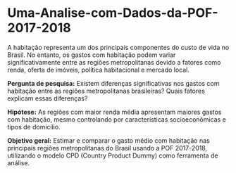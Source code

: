 # Uma-Analise-com-Dados-da-POF-2017-2018
 A habitação representa um dos principais componentes do custo de vida no Brasil. No entanto, os gastos com habitação podem variar significativamente entre as regiões metropolitanas devido a fatores como renda, oferta de imóveis, política habitacional e mercado local.

**Pergunta de pesquisa:** Existem diferenças significativas nos gastos com habitação entre as regiões metropolitanas brasileiras? Quais fatores explicam essas diferenças?

**Hipótese:** As regiões com maior renda média apresentam maiores gastos com habitação, mesmo controlando por características socioeconômicas e tipos de domicílio.

**Objetivo geral:** Estimar e comparar o gasto médio com habitação nas principais regiões metropolitanas do Brasil usando a POF 2017-2018, utilizando o modelo CPD (Country Product Dummy) como ferramenta de análise.
